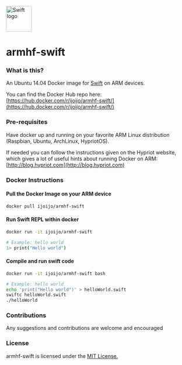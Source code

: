 <img src="https://swift.org/assets/images/swift.svg" alt="Swift logo" height="70" >

# armhf-swift

### What is this?

An Ubuntu 14.04 Docker image for [Swift](https://swift.org) on ARM devices.

You can find the Docker Hub repo here: [https://hub.docker.com/r/ijoijo/armhf-swift/](https://hub.docker.com/r/ijoijo/armhf-swift/)

### Pre-requisites
Have docker up and running on your favorite ARM Linux distribution (Raspbian, Ubuntu, ArchLinux, HypriotOS).

If needed you can follow the instructions given on the Hypriot website, which gives a lot of useful hints about running Docker on ARM: [http://blog.hypriot.com](http://blog.hypriot.com)

### Docker Instructions

#### Pull the Docker Image on your ARM device

```bash
docker pull ijoijo/armhf-swift
```

#### Run Swift REPL within docker

```bash
docker run -it ijoijo/armhf-swift

# Example: hello world
1> print("Hello world")

```


#### Compile and run swift code

```bash
docker run -it ijoijo/armhf-swift bash

# Example: hello world
echo 'print("Hello world")' > helloWorld.swift
swiftc helloWorld.swift
./helloWorld

```


### Contributions

Any suggestions and contributions are welcome and encouraged


### License

armhf-swift is licensed under the [MIT License.](LICENSE.md)
